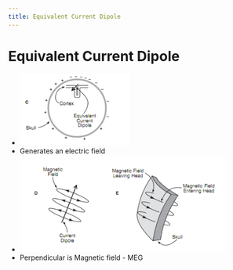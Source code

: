 ```yaml
---
title: Equivalent Current Dipole
---
```


# Equivalent Current Dipole
- ![im](assets/Pasted%20Image%2020220502144906.png)
- Generates an electric field
- ![im](assets/Pasted%20Image%2020220502144943.png)
- Perpendicular is Magnetic field - MEG






































































